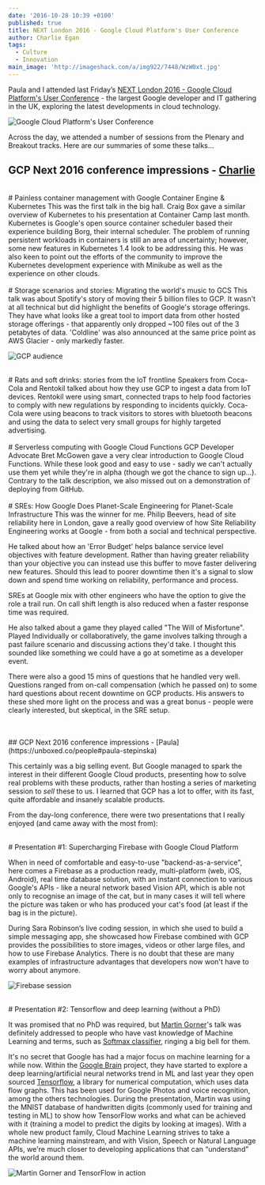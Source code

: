 ```yaml
---
date: '2016-10-28 10:39 +0100'
published: true
title: NEXT London 2016 - Google Cloud Platform's User Conference
author: Charlie Egan
tags:
  - Culture
  - Innovation
main_image: 'http://imageshack.com/a/img922/7448/WzW0xt.jpg'
---
```

Paula and I attended last Friday’s [NEXT London 2016 - Google Cloud Platform's User Conference](https://cloudplatformonline.com/NEXT2016-London.html) - the largest Google developer and IT gathering in the UK, exploring the latest developments in cloud technology.<br/>

![Google Cloud Platform's User Conference](http://i1291.photobucket.com/albums/b548/grammccram/67986f78-d115-40c8-bd50-a48ead03e4e6_zpsxbldytwq.png)

Across the day, we attended a number of sessions from the Plenary and Breakout tracks. Here are our summaries of some these talks... <br/>

## GCP Next 2016 conference impressions - [Charlie](https://unboxed.co/people#charlie-egan)

<br/>
# Painless container management with Google Container Engine & Kubernetes
This was the first talk in the big hall. Craig Box gave a similar overview of 
Kubernetes to his presentation at Container Camp last month. Kubernetes is
Google's open source container scheduler based their experience building Borg,
their internal scheduler. The problem of running persistent workloads in
containers is still an area of uncertainty; however, some new features in
Kubernetes 1.4 look to be addressing this. He was also keen to point out the
efforts of the community to improve the Kubernetes development experience
with Minikube as well as the experience on other clouds.<br/>

<br/>
# Storage scenarios and stories: Migrating the world's music to GCS
This talk was about Spotify's story of moving their 5 billion files to GCP. It
wasn't at all technical but did highlight the benefits of Google's storage
offerings. They have what looks like a great tool to import data from other
hosted storage offerings - that apparently only dropped ~100 files out of the 3
petabytes of data. 'Coldline' was also announced at the same price point as AWS
Glacier - only markedly faster.<br/>

![GCP audience](http://imagizer.imageshack.us/a/img922/7448/WzW0xt.jpg)

<br/>
# Rats and soft drinks: stories from the IoT frontline
Speakers from Coca-Cola and Rentokil talked about how they use GCP to ingest a
data from IoT devices. Rentokil were using smart, connected traps to help
food factories to comply with new regulations by responding to incidents quickly.
Coca-Cola were using beacons to track visitors to stores with bluetooth beacons
and using the data to select very small groups for highly targeted advertising.<br/>

<br/>
# Serverless computing with Google Cloud Functions
GCP Developer Advocate Bret McGowen gave a very clear introduction to Google
Cloud Functions. While these look good and easy to use - sadly we can't actually
use them yet while they're in alpha (though we got the chance to sign up...).
Contrary to the talk description, we also missed out on a demonstration of
deploying from GitHub.<br/>

<br/>
# SREs: How Google Does Planet-Scale Engineering for Planet-Scale Infrastructure
This was the winner for me. Philip Beevers, head of site reliability here in
London, gave a really good overview of how Site Reliability Engineering works at
Google - from both a social and technical perspective.<br/>

He talked about how an 'Error Budget' helps balance service level objectives
with feature development. Rather than having greater reliability than your
objective you can instead use this buffer to move faster delivering new
features. Should this lead to poorer downtime then it's a signal to slow down
and spend time working on reliability, performance and process.<br/>

SREs at Google mix with other engineers who have the option to give the role
a trail run. On call shift length is also reduced when a faster response time
was required.<br/>

He also talked about a game they played called "The Will of Misfortune". Played
Individually or collaboratively, the game involves talking through a past failure
scenario and discussing actions they'd take. I thought this sounded like 
something we could have a go at sometime as a developer event.<br/>

There were also a good 15 mins of questions that he handled very well. Questions
ranged from on-call compensation (which he passed on) to some hard questions 
about recent downtime on GCP products. His answers to these shed more light on
the process and was a great bonus - people were clearly interested, but
skeptical, in the SRE setup.<br/>
<br/>

<br/>
## GCP Next 2016 conference impressions - [Paula](https://unboxed.co/people#paula-stepinska)

This certainly was a big selling event. But Google managed to spark the interest 
in their different Google Cloud products, presenting how to solve real problems 
with these products, rather than hosting a series of marketing session to _sell_ 
these to us. I learned that GCP has a lot to offer, with its fast, quite 
affordable and insanely scalable products.<br/>

From the day-long conference, there were two presentations that I really enjoyed
(and came away with the most from):<br/>

<br/>
# Presentation #1: Supercharging Firebase with Google Cloud Platform

When in need of comfortable and easy-to-use "backend-as-a-service", here comes 
a Firebase as a production ready, multi-platform (web, iOS, Android), real time 
database solution, with an instant connection to various Google's APIs - like
a neural network based Vision API, which is able not only to recognise an image 
of the cat, but in many cases it will tell where the picture was taken or who 
has produced your cat's food (at least if the bag is in the picture).<br/>

During Sara Robinson’s live coding session, in which she used to build a simple 
messaging app, she showcased how Firebase combined with GCP  provides 
the possibilities to store images, videos or other large files, and how to use 
Firebase Analytics. There is no doubt that these are many examples of 
infrastructure advantages that developers now won't have to worry about anymore.<br/>

![Firebase session](http://imageshack.com/a/img921/4791/bGWQv6.jpg)

<br/>
# Presentation #2: Tensorflow and deep learning (without a PhD)

It was promised that no PhD was required, but 
[Martin Gorner](https://twitter.com/martin_gorner)'s talk was definitely 
addressed to people who have vast knowledge of Machine Learning and terms, such 
as [Softmax classifier](https://en.wikipedia.org/wiki/Softmax_function#Neural_networks), 
ringing a big bell for them.<br/>

It's no secret that Google has had a major focus on machine learning for a while now. 
Within the [Google Brain](https://en.wikipedia.org/wiki/Google_Brain) project, 
they have started to explore a deep learning/artificial neural networks trend 
in ML and last year they open sourced [Tensorflow](https://www.tensorflow.org/), 
a library for numerical computation, which uses data flow graphs. This has been 
used for Google Photos and voice recognition, among the others technologies.
During the presentation, Martin was using the MNIST database of handwritten 
digits (commonly used for training and testing in ML) to show how TensorFlow 
works and what can be achieved with it (training a model to predict the digits 
by looking at images). With a whole new product family, Cloud Machine Learning 
strives to take a machine learning mainstream, and with Vision, Speech or 
Natural Language APIs, we're much closer to developing applications that can 
“understand” the world around them.

![Martin Gorner and TensorFlow in action](http://imageshack.com/a/img923/8261/3ZiPHl.jpg)
